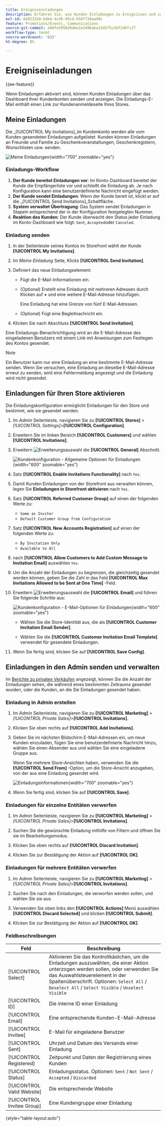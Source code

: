 ```yaml
---
title: Ereigniseinladungen
description: Erfahren Sie, wie Kunden Einladungen zu Ereignissen und zum privaten Vertrieb über das Dashboard ihrer Kundenkonten senden und anzeigen können.
exl-id: 6a9123a0-bdb4-4cd6-99cd-658f728aa90c
feature: Promotions/Events, Communications
source-git-commit: eb0fe395020dbe2e2496aba13d2f5c2bf2d0fc27
workflow-type: tm+mt
source-wordcount: '633'
ht-degree: 0%

---
```


# Ereigniseinladungen

{{ee-feature}}

Wenn Einladungen aktiviert sind, können Kunden Einladungen über das Dashboard ihrer Kundenkonten senden und anzeigen. Die Einladungs-E-Mail enthält einen Link zur Kundenanmeldeseite Ihres Stores.

## Meine Einladungen

Die _[!UICONTROL My Invitations]_im Kundenkonto werden alle vom Kunden gesendeten Einladungen aufgelistet. Kunden können Einladungen an Freunde und Familie zu Geschenkveranstaltungen, Geschenkregistern, Wunschlisten usw. senden.

![Meine Einladungen](./assets/account-dashboard-my-invitations.png){width="700" zoomable="yes"}

### Einladungs-Workflow

1. **Der Kunde bereitet Einladungen vor**: Im Konto-Dashboard bereitet der Kunde die Empfängerliste vor und schließt die Einladung ab. Je nach Konfiguration kann eine benutzerdefinierte Nachricht eingefügt werden.
1. **Der Kunde sendet Einladungen**: Wenn der Kunde bereit ist, klickt er auf die _[!UICONTROL Send Invitations]_Schaltfläche.
1. **System verwaltet Übertragung**: Das System sendet Einladungen in Stapeln entsprechend der in der Konfiguration festgelegten Nummer.
1. **Reaktion des Kunden**: Der Kunde überwacht den Status jeder Einladung im Konto-Dashboard wie folgt: `Sent`, `Accepted`oder `Canceled`.

### Einladung senden

1. In der Seitenleiste seines Kontos im Storefront wählt der Kunde **[!UICONTROL My Invitations]**.

1. Im _Meine Einladung_ Seite, Klicks **[!UICONTROL Send Invitation]**.

1. Definiert das neue Einladungselement:

   - Fügt die E-Mail-Informationen ein.

   - (Optional) Erstellt eine Einladung mit mehreren Adressen durch Klicken auf **+** und eine weitere E-Mail-Adresse hinzufügen.

     Eine Einladung hat eine Grenze von fünf E-Mail-Adressen.

   - (Optional) Fügt eine Begleitnachricht ein.

1. Klicken Sie nach Abschluss **[!UICONTROL Send Invitation]**.

Eine Einladungs-Benachrichtigung wird an die E-Mail-Adresse des eingeladenen Benutzers mit einem Link mit Anweisungen zum Festlegen des Kontos gesendet.

>[!NOTE]
>
>Ein Benutzer kann nur eine Einladung an eine bestimmte E-Mail-Adresse senden. Wenn Sie versuchen, eine Einladung an dieselbe E-Mail-Adresse erneut zu senden, wird eine Fehlermeldung angezeigt und die Einladung wird nicht gesendet.

## Einladungen für Ihren Store aktivieren

Die Einladungskonfiguration ermöglicht Einladungen für den Store und bestimmt, wie sie gesendet werden.

1. Im _Admin_ Seitenleiste, navigieren Sie zu **[!UICONTROL Stores]** > _[!UICONTROL Settings]_>**[!UICONTROL Configuration]**.

1. Erweitern Sie im linken Bereich **[!UICONTROL Customers]** und wählen **[!UICONTROL Invitations]**.

1. Erweitern ![Erweiterungsauswahl](../assets/icon-display-expand.png) die **[!UICONTROL General]** Abschnitt.

   ![Kundenkonfiguration - Allgemeine Optionen für Einladungen](../configuration-reference/customers/assets/invitations-general.png){width="600" zoomable="yes"}

1. Satz **[!UICONTROL Enable Invitations Functionality]** nach `Yes`.

1. Damit Kunden Einladungen von der Storefront aus verwalten können, legen Sie **Einladungen in Storefront aktivieren** nach `Yes`.

1. Satz **[!UICONTROL Referred Customer Group]** auf einen der folgenden Werte zu:

   - `Same as Inviter`
   - `Default Customer Group from Configuration`

1. Satz **[!UICONTROL New Accounts Registration]** auf einen der folgenden Werte zu:

   - `By Invitation Only`
   - `Available to All`

1. nach **[!UICONTROL Allow Customers to Add Custom Message to Invitation Email]** auswählen `Yes`.

1. Um die Anzahl der Einladungen zu begrenzen, die gleichzeitig gesendet werden können, geben Sie die Zahl in das Feld **[!UICONTROL Max Invitations Allowed to be Sent at One Time]** -Feld.

1. Erweitern ![Erweiterungsauswahl](../assets/icon-display-expand.png) die **[!UICONTROL Email]** und führen Sie folgende Schritte aus:

   ![Kundenkonfiguration - E-Mail-Optionen für Einladungen](../configuration-reference/customers/assets/invitations-email.png){width="600" zoomable="yes"}

   - Wählen Sie die Store-Identität aus, die als **[!UICONTROL Customer Invitation Email Sender]**.

   - Wählen Sie die **[!UICONTROL Customer Invitation Email Template]** verwendet für gesendete Einladungen.

1. Wenn Sie fertig sind, klicken Sie auf **[!UICONTROL Save Config]**.

## Einladungen in den Admin senden und verwalten

Im [Berichte zu privaten Verkäufen](../getting-started/private-sales-reports.md) angezeigt, können Sie die Anzahl der Einladungen sehen, die während eines bestimmten Zeitraums gesendet wurden, oder die Kunden, an die Sie Einladungen gesendet haben.

### Einladung in Admin erstellen

1. Im _Admin_ Seitenleiste, navigieren Sie zu **[!UICONTROL Marketing]** > _[!UICONTROL Private Sales]_>**[!UICONTROL Invitations]**.

1. Klicken Sie oben rechts auf **[!UICONTROL Add Invitations]**.

1. Geben Sie im nächsten Bildschirm E-Mail-Adressen ein, um neue Kunden einzuladen, fügen Sie eine benutzerdefinierte Nachricht hinzu, wählen Sie einen Absender aus und wählen Sie eine eingeladene Gruppe aus.

   Wenn Sie mehrere Store-Ansichten haben, verwenden Sie die **[!UICONTROL Send From]** -Option, um die Store-Ansicht anzugeben, von der aus eine Einladung gesendet wird.

   ![Einladungsinformationen](./assets/create-invitation-page.png){width="700" zoomable="yes"}

1. Wenn Sie fertig sind, klicken Sie auf **[!UICONTROL Save]**.

### Einladungen für einzelne Entitäten verwerfen

1. Im _Admin_ Seitenleiste, navigieren Sie zu **[!UICONTROL Marketing]** > _[!UICONTROL Private Sales]_>**[!UICONTROL Invitations]**.

1. Suchen Sie die gewünschte Einladung mithilfe von Filtern und öffnen Sie sie im Bearbeitungsmodus.

1. Klicken Sie oben rechts auf **[!UICONTROL Discard Invitation]**.

1. Klicken Sie zur Bestätigung der Aktion auf **[!UICONTROL OK]**.

### Einladungen für mehrere Entitäten verwerfen

1. Im _Admin_ Seitenleiste, navigieren Sie zu **[!UICONTROL Marketing]** > _[!UICONTROL Private Sales]_>**[!UICONTROL Invitations]**.

1. Suchen Sie nach den Einladungen, die verworfen werden sollen, und wählen Sie sie aus.

1. Verwenden Sie oben links den **[!UICONTROL Actions]** Menü auswählen **[!UICONTROL Discard Selected]** und klicken **[!UICONTROL Submit]**.

1. Klicken Sie zur Bestätigung der Aktion auf **[!UICONTROL OK]**.

### Feldbeschreibungen

| Feld | Beschreibung |
|--- |--- |
| [!UICONTROL Select] | Aktivieren Sie das Kontrollkästchen, um die Einladungen auszuwählen, die einer Aktion unterzogen werden sollen, oder verwenden Sie das Auswahlsteuerelement in der Spaltenüberschrift. Optionen: `Select All` /` Deselect All` / `Select Visible` / `Unselect Visible` |
| [!UICONTROL ID] | Die interne ID einer Einladung |
| [!UICONTROL Email] | Eine entsprechende Kunden-E-Mail-Adresse |
| [!UICONTROL Invitee] | E-Mail für eingeladene Benutzer |
| [!UICONTROL Sent] | Uhrzeit und Datum des Versands einer Einladung |
| [!UICONTROL Registered] | Zeitpunkt und Daten der Registrierung eines Kunden |
| [!UICONTROL Status] | Einladungsstatus. Optionen: `Sent` / `Not Sent` / `Accepted` / `Discarded` |
| [!UICONTROL Valid Website] | Die entsprechende Website |
| [!UICONTROL Invitee Group] | Eine Kundengruppe einer Einladung |

{style="table-layout:auto"}
